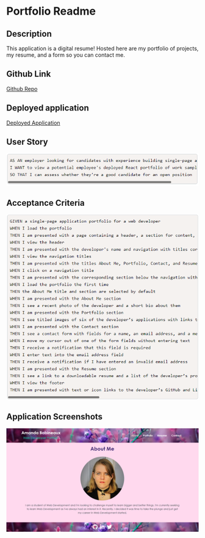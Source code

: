 # Portfolio Readme

## Description
This application is a digital resume! Hosted here are my portfolio of projects, my resume, and a form so you can contact me. 

## Github Link
[Github Repo](https://github.com/catse2000/spa-portfolio)

## Deployed application
[Deployed Application]()

## User Story
![UserStory](/src/assets/readme/user-story.png)

## Acceptance Criteria
![Acceptance Criteria](/src/assets/readme/criteria.png)

## Application Screenshots
![Screenshot of Application](/src/assets/readme/portfolio.png)